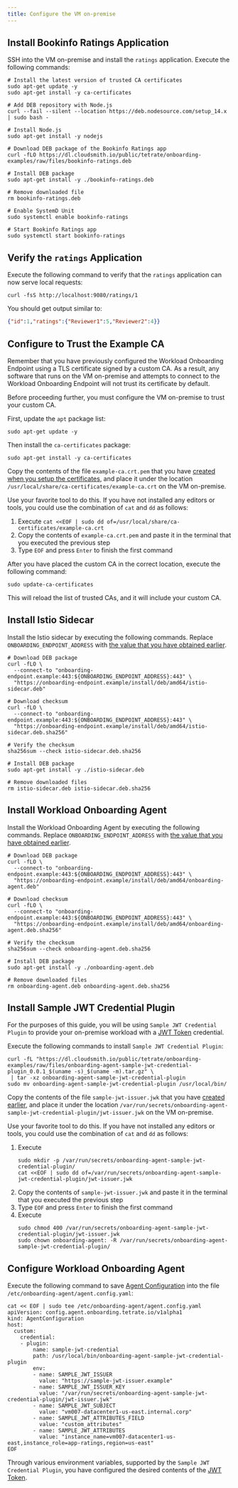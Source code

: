 ```yaml
---
title: Configure the VM on-premise
---
```


## Install Bookinfo Ratings Application

SSH into the VM on-premise and install the
`ratings` application. Execute the following commands:

```bash{promptUser: "alice"}
# Install the latest version of trusted CA certificates
sudo apt-get update -y
sudo apt-get install -y ca-certificates

# Add DEB repository with Node.js
curl --fail --silent --location https://deb.nodesource.com/setup_14.x | sudo bash -

# Install Node.js
sudo apt-get install -y nodejs

# Download DEB package of the Bookinfo Ratings app
curl -fLO https://dl.cloudsmith.io/public/tetrate/onboarding-examples/raw/files/bookinfo-ratings.deb

# Install DEB package
sudo apt-get install -y ./bookinfo-ratings.deb

# Remove downloaded file
rm bookinfo-ratings.deb

# Enable SystemD Unit
sudo systemctl enable bookinfo-ratings

# Start Bookinfo Ratings app
sudo systemctl start bookinfo-ratings
```

## Verify the `ratings` Application

Execute the following command to verify that the `ratings` application
can now serve local requests:

```bash{promptUser: "alice"}
curl -fsS http://localhost:9080/ratings/1
```

You should get output similar to:

```json
{"id":1,"ratings":{"Reviewer1":5,"Reviewer2":4}}
```

## Configure to Trust the Example CA

Remember that you have previously configured the Workload Onboarding Endpoint
using a TLS certificate signed by a custom CA. As a result, any software that
runs on the VM on-premise and attempts to connect to the
Workload Onboarding Endpoint will not trust its certificate by default.

Before proceeding further, you must configure the VM on-premise to trust your custom CA.

First, update the `apt` package list:

```bash{promptUser: "alice"}
sudo apt-get update -y
```

Then install the `ca-certificates` package:

```bash{promptUser: "alice"}
sudo apt-get install -y ca-certificates
```

Copy the contents of the file `example-ca.crt.pem` that you have 
[created when you setup the certificates](../aws-ec2/enable-workload-onboarding#prepare-the-certificates),
and place it under the location
`/usr/local/share/ca-certificates/example-ca.crt` on the VM on-premise.

Use your favorite tool to do this. If you have not installed any
editors or tools, you could use the combination of `cat` and `dd` as follows:

1. Execute `cat <<EOF | sudo dd of=/usr/local/share/ca-certificates/example-ca.crt`
1. Copy the contents of `example-ca.crt.pem` and paste it in the terminal that you executed the previous step
1. Type `EOF` and press `Enter` to finish the first command

After you have placed the custom CA in the correct location, execute the following
command:

```bash{promptUser: "alice"}
sudo update-ca-certificates
```

This will reload the list of trusted CAs, and it will include your custom CA.

## Install Istio Sidecar

Install the Istio sidecar by executing the following commands.
Replace `ONBOARDING_ENDPOINT_ADDRESS` with
[the value that you have obtained earlier](../aws-ec2/enable-workload-onboarding#verify-the-workload-onboarding-endpoint).

```bash{promptUser: "alice"}
# Download DEB package
curl -fLO \
  --connect-to "onboarding-endpoint.example:443:${ONBOARDING_ENDPOINT_ADDRESS}:443" \
  "https://onboarding-endpoint.example/install/deb/amd64/istio-sidecar.deb"

# Download checksum
curl -fLO \
  --connect-to "onboarding-endpoint.example:443:${ONBOARDING_ENDPOINT_ADDRESS}:443" \
  "https://onboarding-endpoint.example/install/deb/amd64/istio-sidecar.deb.sha256"

# Verify the checksum
sha256sum --check istio-sidecar.deb.sha256

# Install DEB package
sudo apt-get install -y ./istio-sidecar.deb

# Remove downloaded files
rm istio-sidecar.deb istio-sidecar.deb.sha256
```

## Install Workload Onboarding Agent

Install the Workload Onboarding Agent by executing the following commands.
Replace `ONBOARDING_ENDPOINT_ADDRESS` with
[the value that you have obtained earlier](../aws-ec2/enable-workload-onboarding#verify-the-workload-onboarding-endpoint).

```bash{promptUser: "alice"}
# Download DEB package
curl -fLO \
  --connect-to "onboarding-endpoint.example:443:${ONBOARDING_ENDPOINT_ADDRESS}:443" \
  "https://onboarding-endpoint.example/install/deb/amd64/onboarding-agent.deb"

# Download checksum
curl -fLO \
  --connect-to "onboarding-endpoint.example:443:${ONBOARDING_ENDPOINT_ADDRESS}:443" \
  "https://onboarding-endpoint.example/install/deb/amd64/onboarding-agent.deb.sha256"

# Verify the checksum
sha256sum --check onboarding-agent.deb.sha256

# Install DEB package
sudo apt-get install -y ./onboarding-agent.deb

# Remove downloaded files
rm onboarding-agent.deb onboarding-agent.deb.sha256
```

## Install Sample JWT Credential Plugin

For the purposes of this guide, you will be using `Sample JWT Credential Plugin`
to provide your on-premise workload with a [JWT Token] credential.

Execute the following commands to install `Sample JWT Credential Plugin`:

```bash{promptUser: "alice"}
curl -fL "https://dl.cloudsmith.io/public/tetrate/onboarding-examples/raw/files/onboarding-agent-sample-jwt-credential-plugin_0.0.1_$(uname -s)_$(uname -m).tar.gz" \
 | tar -xz onboarding-agent-sample-jwt-credential-plugin
sudo mv onboarding-agent-sample-jwt-credential-plugin /usr/local/bin/
```

Copy the contents of the file `sample-jwt-issuer.jwk` that you have 
[created earlier](./configure-workload-onboarding#allow-workloads-to-authenticate-themselves-by-means-of-a-jwt-token),
and place it under the location
`/var/run/secrets/onboarding-agent-sample-jwt-credential-plugin/jwt-issuer.jwk` on the VM on-premise.

Use your favorite tool to do this. If you have not installed any
editors or tools, you could use the combination of `cat` and `dd` as follows:

1. Execute
   ```bash{promptUser: "alice"}
   sudo mkdir -p /var/run/secrets/onboarding-agent-sample-jwt-credential-plugin/
   cat <<EOF | sudo dd of=/var/run/secrets/onboarding-agent-sample-jwt-credential-plugin/jwt-issuer.jwk
   ```
1. Copy the contents of `sample-jwt-issuer.jwk` and paste it in the terminal that you executed the previous step
1. Type `EOF` and press `Enter` to finish the first command
1. Execute
   ```bash{promptUser: "alice"}
   sudo chmod 400 /var/run/secrets/onboarding-agent-sample-jwt-credential-plugin/jwt-issuer.jwk
   sudo chown onboarding-agent: -R /var/run/secrets/onboarding-agent-sample-jwt-credential-plugin/
   ```

## Configure Workload Onboarding Agent

Execute the following command to save [Agent Configuration](../../../../refs/onboarding/config/agent/v1alpha1/agent_configuration)
into the file `/etc/onboarding-agent/agent.config.yaml`:

```bash{promptUser: "alice"}
cat << EOF | sudo tee /etc/onboarding-agent/agent.config.yaml
apiVersion: config.agent.onboarding.tetrate.io/v1alpha1
kind: AgentConfiguration
host:
  custom:
    credential:
    - plugin:
        name: sample-jwt-credential
        path: /usr/local/bin/onboarding-agent-sample-jwt-credential-plugin
        env:
        - name: SAMPLE_JWT_ISSUER
          value: "https://sample-jwt-issuer.example"
        - name: SAMPLE_JWT_ISSUER_KEY
          value: "/var/run/secrets/onboarding-agent-sample-jwt-credential-plugin/jwt-issuer.jwk"
        - name: SAMPLE_JWT_SUBJECT
          value: "vm007-datacenter1-us-east.internal.corp"
        - name: SAMPLE_JWT_ATTRIBUTES_FIELD
          value: "custom_attributes"
        - name: SAMPLE_JWT_ATTRIBUTES
          value: "instance_name=vm007-datacenter1-us-east,instance_role=app-ratings,region=us-east"
EOF
```

Through various environment variables, supported by the `Sample JWT Credential Plugin`,
you have configured the desired contents of the [JWT Token].


[JWT Token]: https://openid.net/specs/openid-connect-core-1_0.html#IDToken

